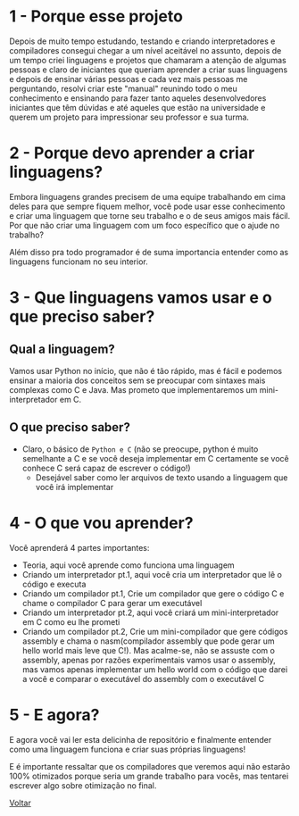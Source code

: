 # 1 - Porque esse projeto
 Depois de muito tempo estudando, testando e criando interpretadores e compiladores consegui chegar a um nível aceitável no assunto, depois de um tempo criei linguagens e projetos que chamaram a atenção de algumas pessoas e claro de iniciantes que queriam aprender a criar suas linguagens e depois de ensinar várias pessoas e cada vez mais pessoas me perguntando, resolvi criar este "manual" reunindo todo o meu conhecimento e ensinando para fazer tanto aqueles desenvolvedores iniciantes que têm dúvidas e até aqueles que estão na universidade e querem um projeto para impressionar seu professor e sua turma.

# 2 - Porque devo aprender a criar linguagens?
 Embora linguagens grandes precisem de uma equipe trabalhando em cima deles para que sempre fiquem melhor, você pode usar esse conhecimento e criar uma linguagem que torne seu trabalho e o de seus amigos mais fácil. Por que não criar uma linguagem com um foco específico que o ajude no trabalho?

 Além disso pra todo programador é de suma importancia entender como as linguagens funcionam no seu interior.

# 3 - Que linguagens vamos usar e o que preciso saber?
 
 ## Qual a linguagem?
 Vamos usar Python no início, que não é tão rápido, mas é fácil e podemos ensinar a maioria dos conceitos sem se preocupar com sintaxes mais complexas como C e Java. Mas prometo que implementaremos um mini-interpretador em C.

 ## O que preciso saber?
 - Claro, o básico de `Python e C` (não se preocupe, python é muito semelhante a C e se você deseja implementar em C certamente se você conhece C será capaz de escrever o código!)
   - Desejável saber como ler arquivos de texto usando a linguagem que você irá implementar

# 4 - O que vou aprender?
 Você aprenderá 4 partes importantes:

   - Teoria, aqui você aprende como funciona uma linguagem
   - Criando um interpretador pt.1, aqui você cria um interpretador que lê o código e executa
   - Criando um compilador pt.1, Crie um compilador que gere o código C e chame o compilador C para gerar um executável
   - Criando um interpretador pt.2, aqui você criará um mini-interpretador em C como eu lhe prometi
   - Criando um compilador pt.2, Crie um mini-compilador que gere códigos assembly e chama o nasm(compilador assembly que pode gerar um hello world mais leve que C!). Mas acalme-se, não se assuste com o assembly, apenas por razões experimentais vamos usar o assembly, mas vamos apenas implementar um hello world com o código que darei a você e comparar o executável do assembly com o executável C

# 5 - E agora?
 E agora você vai ler esta delicinha de repositório e finalmente entender como uma linguagem funciona e criar suas próprias linguagens!

 E é importante ressaltar que os compiladores que veremos aqui não estarão 100% otimizados porque seria um grande trabalho para vocês, mas tentarei escrever algo sobre otimização no final.

[Voltar](../../README.md)

